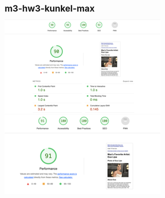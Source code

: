 # m3-hw3-kunkel-max
![First Run of Lighthouse](images/Lighthouse%20First%20Run.png)
![Second Run of Lighthouse](images/Lighthouse%20Second%20Run.png)